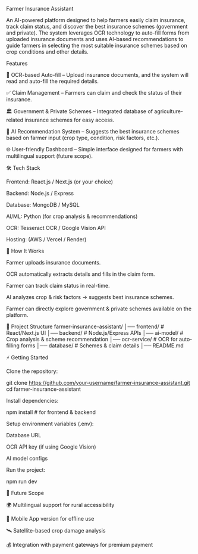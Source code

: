 Farmer Insurance Assistant

An AI-powered platform designed to help farmers easily claim insurance, track claim status, and discover the best insurance schemes (government and private). The system leverages OCR technology to auto-fill forms from uploaded insurance documents and uses AI-based recommendations to guide farmers in selecting the most suitable insurance schemes based on crop conditions and other details.

Features

📄 OCR-based Auto-fill – Upload insurance documents, and the system will read and auto-fill the required details.

✅ Claim Management – Farmers can claim and check the status of their insurance.

🏛️ Government & Private Schemes – Integrated database of agriculture-related insurance schemes for easy access.

🤖 AI Recommendation System – Suggests the best insurance schemes based on farmer input (crop type, condition, risk factors, etc.).

🌐 User-friendly Dashboard – Simple interface designed for farmers with multilingual support (future scope).

🛠️ Tech Stack

Frontend: React.js / Next.js (or your choice)

Backend: Node.js / Express

Database: MongoDB / MySQL

AI/ML: Python (for crop analysis & recommendations)

OCR: Tesseract OCR / Google Vision API

Hosting: (AWS / Vercel / Render)

📸 How It Works

Farmer uploads insurance documents.

OCR automatically extracts details and fills in the claim form.

Farmer can track claim status in real-time.

AI analyzes crop & risk factors → suggests best insurance schemes.

Farmer can directly explore government & private schemes available on the platform.

📂 Project Structure
farmer-insurance-assistant/
│── frontend/         # React/Next.js UI
│── backend/          # Node.js/Express APIs
│── ai-model/         # Crop analysis & scheme recommendation
│── ocr-service/      # OCR for auto-filling forms
│── database/         # Schemes & claim details
│── README.md

⚡ Getting Started

Clone the repository:

git clone https://github.com/your-username/farmer-insurance-assistant.git
cd farmer-insurance-assistant


Install dependencies:

npm install   # for frontend & backend


Setup environment variables (.env):

Database URL

OCR API key (if using Google Vision)

AI model configs

Run the project:

npm run dev

🔮 Future Scope

🌍 Multilingual support for rural accessibility

📱 Mobile App version for offline use

🛰️ Satellite-based crop damage analysis

💰 Integration with payment gateways for premium payment


